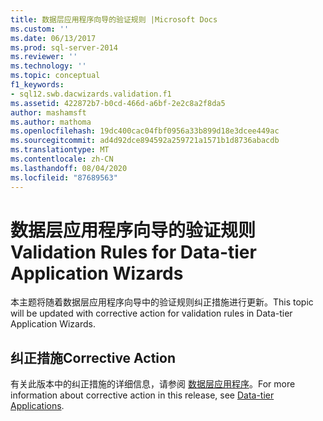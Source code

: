 ```yaml
---
title: 数据层应用程序向导的验证规则 |Microsoft Docs
ms.custom: ''
ms.date: 06/13/2017
ms.prod: sql-server-2014
ms.reviewer: ''
ms.technology: ''
ms.topic: conceptual
f1_keywords:
- sql12.swb.dacwizards.validation.f1
ms.assetid: 422872b7-b0cd-466d-a6bf-2e2c8a2f8da5
author: mashamsft
ms.author: mathoma
ms.openlocfilehash: 19dc400cac04fbf0956a33b899d18e3dcee449ac
ms.sourcegitcommit: ad4d92dce894592a259721a1571b1d8736abacdb
ms.translationtype: MT
ms.contentlocale: zh-CN
ms.lasthandoff: 08/04/2020
ms.locfileid: "87689563"
---
```

# <a name="validation-rules-for-data-tier-application-wizards"></a><span data-ttu-id="03dbf-102">数据层应用程序向导的验证规则</span><span class="sxs-lookup"><span data-stu-id="03dbf-102">Validation Rules for Data-tier Application Wizards</span></span>
  <span data-ttu-id="03dbf-103">本主题将随着数据层应用程序向导中的验证规则纠正措施进行更新。</span><span class="sxs-lookup"><span data-stu-id="03dbf-103">This topic will be updated with corrective action for validation rules in Data-tier Application Wizards.</span></span>  
  
## <a name="corrective-action"></a><span data-ttu-id="03dbf-104">纠正措施</span><span class="sxs-lookup"><span data-stu-id="03dbf-104">Corrective Action</span></span>  
 <span data-ttu-id="03dbf-105">有关此版本中的纠正措施的详细信息，请参阅 [数据层应用程序](../relational-databases/data-tier-applications/data-tier-applications.md)。</span><span class="sxs-lookup"><span data-stu-id="03dbf-105">For more information about corrective action in this release, see [Data-tier Applications](../relational-databases/data-tier-applications/data-tier-applications.md).</span></span>  
  
  
